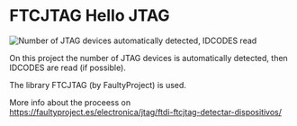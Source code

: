 # FTCJTAG Hello JTAG

![Number of JTAG devices automatically detected, IDCODES read](https://faultyproject.es/wp-content/uploads/2024/07/FTCJTAG-detect-devices-read-IDCODE.png)

On this project the number of JTAG devices is automatically detected, then IDCODES are read (if possible).

The library FTCJTAG (by FaultyProject) is used.

More info about the proceess on https://faultyproject.es/electronica/jtag/ftdi-ftcjtag-detectar-dispositivos/
